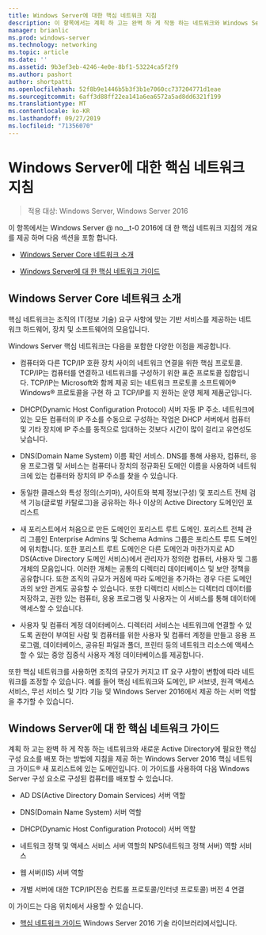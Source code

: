 ```yaml
---
title: Windows Server에 대한 핵심 네트워크 지침
description: 이 항목에서는 계획 하 고는 완벽 하 게 작동 하는 네트워크와 Windows Server 2016 새 포리스트의 새 Active Directory 도메인에 필요한 핵심 구성 요소를 배포할 수 있는 핵심 네트워크 가이드의 개요
manager: brianlic
ms.prod: windows-server
ms.technology: networking
ms.topic: article
ms.date: ''
ms.assetid: 9b3ef3eb-4246-4e0e-8bf1-53224ca5f2f9
ms.author: pashort
author: shortpatti
ms.openlocfilehash: 52f8b9e1446b5b3f3b1e7060cc737204771d1eae
ms.sourcegitcommit: 6aff3d88ff22ea141a6ea6572a5ad8dd6321f199
ms.translationtype: MT
ms.contentlocale: ko-KR
ms.lasthandoff: 09/27/2019
ms.locfileid: "71356070"
---
```

# <a name="core-network-guidance-for-windows-server"></a>Windows Server에 대한 핵심 네트워크 지침

>적용 대상: Windows Server, Windows Server 2016

이 항목에서는 Windows Server @ no__t-0 2016에 대 한 핵심 네트워크 지침의 개요를 제공 하며 다음 섹션을 포함 합니다.  
  
-   [Windows Server Core 네트워크 소개](#bkmk_intro)  
  
-   [Windows Server에 대 한 핵심 네트워크 가이드](#bkmk_core)  
  
## <a name="bkmk_intro"></a>Windows Server Core 네트워크 소개

핵심 네트워크는 조직의 IT(정보 기술) 요구 사항에 맞는 기반 서비스를 제공하는 네트워크 하드웨어, 장치 및 소프트웨어의 모음입니다.

Windows Server 핵심 네트워크는 다음을 포함한 다양한 이점을 제공합니다.

- 컴퓨터와 다른 TCP/IP 호환 장치 사이의 네트워크 연결을 위한 핵심 프로토콜. TCP/IP는 컴퓨터를 연결하고 네트워크를 구성하기 위한 표준 프로토콜 집합입니다. TCP/IP는 Microsoft와 함께 제공 되는 네트워크 프로토콜 소프트웨어&reg; Windows&reg; 프로토콜을 구현 하 고 TCP/IP를 지 원하는 운영 체제 제품군입니다.

- DHCP(Dynamic Host Configuration Protocol) 서버 자동 IP 주소. 네트워크에 있는 모든 컴퓨터의 IP 주소를 수동으로 구성하는 작업은 DHCP 서버에서 컴퓨터 및 기타 장치에 IP 주소를 동적으로 임대하는 것보다 시간이 많이 걸리고 유연성도 낮습니다.

- DNS(Domain Name System) 이름 확인 서비스. DNS를 통해 사용자, 컴퓨터, 응용 프로그램 및 서비스는 컴퓨터나 장치의 정규화된 도메인 이름을 사용하여 네트워크에 있는 컴퓨터와 장치의 IP 주소를 찾을 수 있습니다.

- 동일한 클래스와 특성 정의(스키마), 사이트와 복제 정보(구성) 및 포리스트 전체 검색 기능(글로벌 카탈로그)을 공유하는 하나 이상의 Active Directory 도메인인 포리스트

- 새 포리스트에서 처음으로 만든 도메인인 포리스트 루트 도메인. 포리스트 전체 관리 그룹인 Enterprise Admins 및 Schema Admins 그룹은 포리스트 루트 도메인에 위치합니다. 또한 포리스트 루트 도메인은 다른 도메인과 마찬가지로 AD DS(Active Directory 도메인 서비스)에서 관리자가 정의한 컴퓨터, 사용자 및 그룹 개체의 모음입니다. 이러한 개체는 공통의 디렉터리 데이터베이스 및 보안 정책을 공유합니다. 또한 조직의 규모가 커짐에 따라 도메인을 추가하는 경우 다른 도메인과의 보안 관계도 공유할 수 있습니다. 또한 디렉터리 서비스는 디렉터리 데이터를 저장하고, 권한 있는 컴퓨터, 응용 프로그램 및 사용자는 이 서비스를 통해 데이터에 액세스할 수 있습니다.

- 사용자 및 컴퓨터 계정 데이터베이스. 디렉터리 서비스는 네트워크에 연결할 수 있도록 권한이 부여된 사람 및 컴퓨터를 위한 사용자 및 컴퓨터 계정을 만들고 응용 프로그램, 데이터베이스, 공유된 파일과 폴더, 프린터 등의 네트워크 리소스에 액세스할 수 있는 중앙 집중식 사용자 계정 데이터베이스를 제공합니다.

또한 핵심 네트워크를 사용하면 조직의 규모가 커지고 IT 요구 사항이 변함에 따라 네트워크를 조정할 수 있습니다. 예를 들어 핵심 네트워크와 도메인, IP 서브넷, 원격 액세스 서비스, 무선 서비스 및 기타 기능 및 Windows Server 2016에서 제공 하는 서버 역할을 추가할 수 있습니다.

## <a name="bkmk_core"></a>Windows Server에 대 한 핵심 네트워크 가이드

계획 하 고는 완벽 하 게 작동 하는 네트워크와 새로운 Active Directory에 필요한 핵심 구성 요소를 배포 하는 방법에 지침을 제공 하는 Windows Server 2016 핵심 네트워크 가이드&reg; 새 포리스트에 있는 도메인입니다. 이 가이드를 사용하여 다음 Windows Server 구성 요소로 구성된 컴퓨터를 배포할 수 있습니다.

- AD DS(Active Directory Domain Services) 서버 역할

- DNS(Domain Name System) 서버 역할

- DHCP(Dynamic Host Configuration Protocol) 서버 역할

- 네트워크 정책 및 액세스 서비스 서버 역할의 NPS(네트워크 정책 서버) 역할 서비스

- 웹 서버(IIS) 서버 역할

- 개별 서버에 대한 TCP/IP(전송 컨트롤 프로토콜/인터넷 프로토콜) 버전 4 연결

이 가이드는 다음 위치에서 사용할 수 있습니다.

- [핵심 네트워크 가이드](../core-network-guide/Core-Network-Guide.md) Windows Server 2016 기술 라이브러리에서입니다.
  



